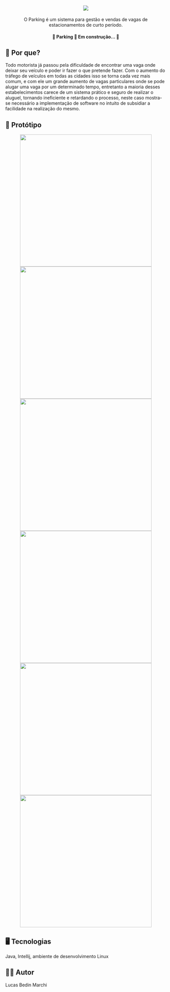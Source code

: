 <h1 align="center">
  <img src="https://i.imgur.com/EqwzWS9.png">
</h1>
<p align="center">
  O Parking é um sistema para gestão e vendas de vagas de estacionamentos de curto período. 
</p>

<h4 align="center"> 
🚧  Parking 🚀 Em construção...  🚧
</h4>

## :thinking: Por que?
  Todo motorista já passou pela dificuldade de encontrar uma vaga onde deixar seu veículo e poder ir fazer o que pretende fazer. Com o aumento do tráfego de veículos em todas as cidades isso se torna cada vez mais comum, e com ele um grande aumento de vagas particulares onde se pode alugar uma vaga por um determinado tempo, entretanto a maioria desses estabelecimentos carece de um sistema prático e seguro de realizar o aluguel, tornando ineficiente e retardando o processo, neste caso mostra-se necessário a implementação de software no intuito de subsidiar a facilidade na realização do mesmo.

  
## :minidisc: Protótipo
<p align="center">
  <img width="412" src="https://i.imgur.com/mCdyRXe.png">
  <img width="412" src="https://i.imgur.com/ukN2aiz.png">
  <img width="412" src="https://i.imgur.com/DkrCm1c.png">
  <img width="412" src="https://i.imgur.com/4jHFSeJ.png">
  <img width="412" src="https://i.imgur.com/qRnXqQx.png">
  <img width="412" src="https://i.imgur.com/7DXqI6q.png">
</p>

## :desktop_computer: Tecnologias
  Java, Intellij, ambiente de desenvolvimento Linux
  
## :man_student: Autor
  Lucas Bedin Marchi  
